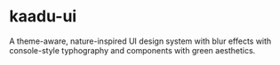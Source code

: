 # kaadu-ui
 A theme-aware, nature-inspired UI design system with blur effects with console-style typhography and components with green aesthetics.
